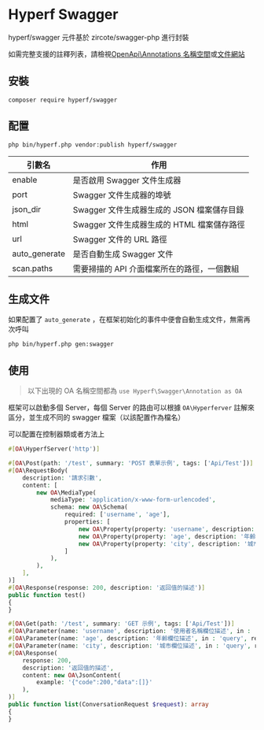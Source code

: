 # Hyperf Swagger

hyperf/swagger 元件基於 zircote/swagger-php 進行封裝

如需完整支援的註釋列表，請檢視[OpenApi\Annotations 名稱空間](https://github.com/zircote/swagger-php/blob/master/src/Annotations)或[文件網站](https://zircote.github.io/swagger-php/guide/annotations.html#arrays-and-objects)


## 安裝

```
composer require hyperf/swagger
```

## 配置 

```
php bin/hyperf.php vendor:publish hyperf/swagger
```

| 引數名      | 作用                                                         |
| -------- | ------------------------------------------------------------ |
| enable   | 是否啟用 Swagger 文件生成器                                     |
| port     | Swagger 文件生成器的埠號                                    |
| json_dir | Swagger 文件生成器生成的 JSON 檔案儲存目錄                       |
| html     | Swagger 文件生成器生成的 HTML 檔案儲存路徑                       |
| url      | Swagger 文件的 URL 路徑                                         |
| auto_generate | 是否自動生成 Swagger 文件                                     |
| scan.paths | 需要掃描的 API 介面檔案所在的路徑，一個數組 | 

## 生成文件

如果配置了 `auto_generate` ，在框架初始化的事件中便會自動生成文件，無需再次呼叫
```shell
php bin/hyperf.php gen:swagger
```

## 使用

> 以下出現的 OA 名稱空間都為 `use Hyperf\Swagger\Annotation as OA`

框架可以啟動多個 Server，每個 Server 的路由可以根據 `OA\Hyperferver` 註解來區分，並生成不同的 swagger 檔案（以該配置作為檔名）

可以配置在控制器類或者方法上
```php
#[OA\HyperfServer('http')]
```

```php
#[OA\Post(path: '/test', summary: 'POST 表單示例', tags: ['Api/Test'])]
#[OA\RequestBody(
    description: '請求引數',
    content: [
        new OA\MediaType(
            mediaType: 'application/x-www-form-urlencoded',
            schema: new OA\Schema(
                required: ['username', 'age'],
                properties: [
                    new OA\Property(property: 'username', description: '使用者名稱欄位描述', type: 'string'),
                    new OA\Property(property: 'age', description: '年齡欄位描述', type: 'string'),
                    new OA\Property(property: 'city', description: '城市欄位描述', type: 'string'),
                ]
            ),
        ),
    ],
)]
#[OA\Response(response: 200, description: '返回值的描述')]
public function test()
{
}
```

```php
#[OA\Get(path: '/test', summary: 'GET 示例', tags: ['Api/Test'])]
#[OA\Parameter(name: 'username', description: '使用者名稱欄位描述', in : 'query', required: true, schema: new OA\Schema(type: 'string'))]
#[OA\Parameter(name: 'age', description: '年齡欄位描述', in : 'query', required: true, schema: new OA\Schema(type: 'string'))]
#[OA\Parameter(name: 'city', description: '城市欄位描述', in : 'query', required: false, schema: new OA\Schema(type: 'string'))]
#[OA\Response(
    response: 200,
    description: '返回值的描述',
    content: new OA\JsonContent(
        example: '{"code":200,"data":[]}'
    ),
)]
public function list(ConversationRequest $request): array
{
}
```
